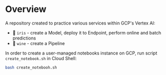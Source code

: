 # Overview
A repository created to practice various services within GCP's Vertex AI:
- 🌷 `iris` - create a Model, deploy it to Endpoint, perform online and batch predictions
- 🍷 `wine` - create a Pipeline

In order to create a user-managed notebooks instance on GCP, run script `create_notebook.sh` in Cloud Shell:
```bash
bash create_notebooh.sh
```
